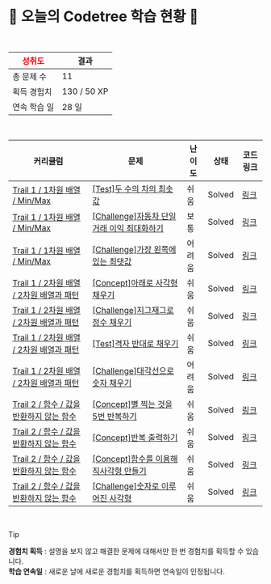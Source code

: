 # 🌲 오늘의 Codetree 학습 현황 🌲

<br />

| <span style="color:red;display:block;text-align:center;"> **성취도**</span> | 결과 |
|---|---|
| 총 문제 수 | 11 |
| 획득 경험치 | 130 / 50 XP |
| 연속 학습 일 | 28 일 |

<br />

|커리큘럼|문제|난이도|상태|코드 링크|
|---|---|---|---|---|
|[Trail 1 / 1차원 배열 / Min/Max](https://https://en.codetree.ai/trail-info/novice-low/)|[[Test]두 수의 차의 최솟값](https://https://en.codetree.ai/trails/complete/curated-cards/test-minimum-difference-between-two-numbers/)|쉬움|Solved|[링크](https://github.com/JJunJJury/Code-Tree/blob/main/250110/%EB%91%90%20%EC%88%98%EC%9D%98%20%EC%B0%A8%EC%9D%98%20%EC%B5%9C%EC%86%9F%EA%B0%92/minimum-difference-between-two-numbers.c)|
|[Trail 1 / 1차원 배열 / Min/Max](https://https://en.codetree.ai/trail-info/novice-low/)|[[Challenge]자동차 단일 거래 이익 최대화하기](https://https://en.codetree.ai/trails/complete/curated-cards/challenge-max-profit-of-single-car/)|보통|Solved|[링크](https://github.com/JJunJJury/Code-Tree/blob/main/250110/%EC%9E%90%EB%8F%99%EC%B0%A8%20%EB%8B%A8%EC%9D%BC%20%EA%B1%B0%EB%9E%98%20%EC%9D%B4%EC%9D%B5%20%EC%B5%9C%EB%8C%80%ED%99%94%ED%95%98%EA%B8%B0/max-profit-of-single-car.c)|
|[Trail 1 / 1차원 배열 / Min/Max](https://https://en.codetree.ai/trail-info/novice-low/)|[[Challenge]가장 왼쪽에 있는 최댓값](https://https://en.codetree.ai/trails/complete/curated-cards/challenge-leftmost-max-value/)|어려움|Solved|[링크](https://github.com/JJunJJury/Code-Tree/blob/main/250110/%EA%B0%80%EC%9E%A5%20%EC%99%BC%EC%AA%BD%EC%97%90%20%EC%9E%88%EB%8A%94%20%EC%B5%9C%EB%8C%93%EA%B0%92/leftmost-max-value.c)|
|[Trail 1 / 2차원 배열 / 2차원 배열과 패턴](https://https://en.codetree.ai/trail-info/novice-low/)|[[Concept]아래로 사각형 채우기](https://https://en.codetree.ai/trails/complete/curated-cards/intro-filling-rectangle-with-downflow/)|쉬움|Solved|[링크](https://github.com/JJunJJury/Code-Tree/blob/main/250110/%EC%95%84%EB%9E%98%EB%A1%9C%20%EC%82%AC%EA%B0%81%ED%98%95%20%EC%B1%84%EC%9A%B0%EA%B8%B0/filling-rectangle-with-downflow.c)|
|[Trail 1 / 2차원 배열 / 2차원 배열과 패턴](https://https://en.codetree.ai/trail-info/novice-low/)|[[Challenge]지그재그로 정수 채우기](https://https://en.codetree.ai/trails/complete/curated-cards/challenge-zigzag-numbering/)|쉬움|Solved|[링크](https://github.com/JJunJJury/Code-Tree/blob/main/250110/%EC%A7%80%EA%B7%B8%EC%9E%AC%EA%B7%B8%EB%A1%9C%20%EC%A0%95%EC%88%98%20%EC%B1%84%EC%9A%B0%EA%B8%B0/zigzag-numbering.c)|
|[Trail 1 / 2차원 배열 / 2차원 배열과 패턴](https://https://en.codetree.ai/trail-info/novice-low/)|[[Test]격자 반대로 채우기](https://https://en.codetree.ai/trails/complete/curated-cards/test-grid-anti-fill/)|쉬움|Solved|[링크](https://github.com/JJunJJury/Code-Tree/blob/main/250110/%EA%B2%A9%EC%9E%90%20%EB%B0%98%EB%8C%80%EB%A1%9C%20%EC%B1%84%EC%9A%B0%EA%B8%B0/grid-anti-fill.c)|
|[Trail 1 / 2차원 배열 / 2차원 배열과 패턴](https://https://en.codetree.ai/trail-info/novice-low/)|[[Challenge]대각선으로 숫자 채우기](https://https://en.codetree.ai/trails/complete/curated-cards/challenge-diagonal-numbering/)|어려움|Solved|[링크](https://github.com/JJunJJury/Code-Tree/blob/main/250110/%EB%8C%80%EA%B0%81%EC%84%A0%EC%9C%BC%EB%A1%9C%20%EC%88%AB%EC%9E%90%20%EC%B1%84%EC%9A%B0%EA%B8%B0/diagonal-numbering.c)|
|[Trail 2 / 함수 / 값을 반환하지 않는 함수](https://https://en.codetree.ai/trail-info/novice-mid/)|[[Concept]별 찍는 것을 5번 반복하기](https://https://en.codetree.ai/trails/complete/curated-cards/intro-repeat-shooting-the-stars-five-times/)|쉬움|Solved|[링크](https://github.com/JJunJJury/Code-Tree/blob/main/250110/%EB%B3%84%20%EC%B0%8D%EB%8A%94%20%EA%B2%83%EC%9D%84%205%EB%B2%88%20%EB%B0%98%EB%B3%B5%ED%95%98%EA%B8%B0/repeat-shooting-the-stars-five-times.c)|
|[Trail 2 / 함수 / 값을 반환하지 않는 함수](https://https://en.codetree.ai/trail-info/novice-mid/)|[[Concept]반복 출력하기](https://https://en.codetree.ai/trails/complete/curated-cards/intro-repeated-output/)|쉬움|Solved|[링크](https://github.com/JJunJJury/Code-Tree/blob/main/250110/%EB%B0%98%EB%B3%B5%20%EC%B6%9C%EB%A0%A5%ED%95%98%EA%B8%B0/repeated-output.c)|
|[Trail 2 / 함수 / 값을 반환하지 않는 함수](https://https://en.codetree.ai/trail-info/novice-mid/)|[[Concept]함수를 이용해 직사각형 만들기](https://https://en.codetree.ai/trails/complete/curated-cards/intro-create-a-rectangle-using-a-function/)|쉬움|Solved|[링크](https://github.com/JJunJJury/Code-Tree/blob/main/250110/%ED%95%A8%EC%88%98%EB%A5%BC%20%EC%9D%B4%EC%9A%A9%ED%95%B4%20%EC%A7%81%EC%82%AC%EA%B0%81%ED%98%95%20%EB%A7%8C%EB%93%A4%EA%B8%B0/create-a-rectangle-using-a-function.c)|
|[Trail 2 / 함수 / 값을 반환하지 않는 함수](https://https://en.codetree.ai/trail-info/novice-mid/)|[[Challenge]숫자로 이루어진 사각형](https://https://en.codetree.ai/trails/complete/curated-cards/challenge-rectangle-with-a-number/)|쉬움|Solved|[링크](https://github.com/JJunJJury/Code-Tree/blob/main/250110/%EC%88%AB%EC%9E%90%EB%A1%9C%20%EC%9D%B4%EB%A3%A8%EC%96%B4%EC%A7%84%20%EC%82%AC%EA%B0%81%ED%98%95/rectangle-with-a-number.c)|


<br />

> [!TIP]
> **경험치 획득** : 설명을 보지 않고 해결한 문제에 대해서만 한 번 경험치를 획득할 수 있습니다.  
> **학습 연속일** : 새로운 날에 새로운 경험치를 획득하면 연속일이 인정됩니다.

